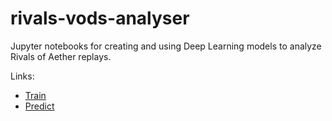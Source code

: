 # rivals-vods-analyser
Jupyter notebooks for creating and using Deep Learning models to analyze Rivals of Aether replays.

Links:
- [Train](https://colab.research.google.com/drive/1-MDJPceeGYNDk09C0IffO6ZfO-2CchcT?usp=sharing)
- [Predict](https://colab.research.google.com/drive/1L91KpRte4NeogNWXJcz2cRet8ovmxtrT)
